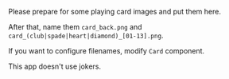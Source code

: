 Please prepare for some playing card images and put them here.

After that, name them `card_back.png` and `card_(club|spade|heart|diamond)_[01-13].png`.

If you want to configure filenames, modify `Card` component.

This app doesn't use jokers.